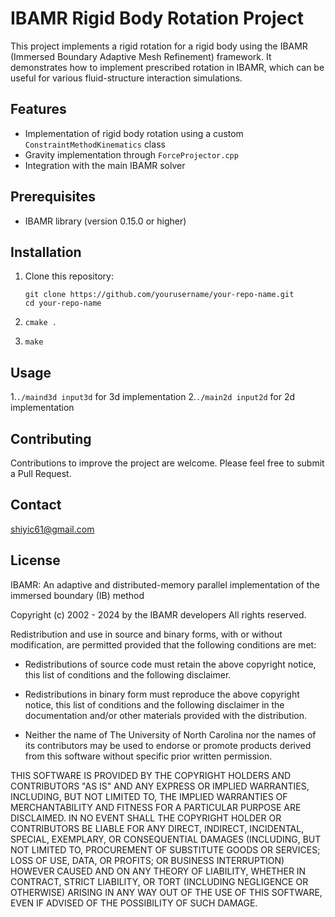# IBAMR Rigid Body Rotation Project

This project implements a rigid rotation for a rigid body using the IBAMR (Immersed Boundary Adaptive Mesh Refinement) framework. It demonstrates how to implement prescribed rotation in IBAMR, which can be useful for various fluid-structure interaction simulations.

## Features

- Implementation of rigid body rotation using a custom `ConstraintMethodKinematics` class
- Gravity implementation through `ForceProjector.cpp`
- Integration with the main IBAMR solver

## Prerequisites

- IBAMR library (version 0.15.0 or higher)

## Installation

1. Clone this repository:
   ```
   git clone https://github.com/yourusername/your-repo-name.git
   cd your-repo-name
   ```

2. `cmake .`
3. `make`

## Usage

1.`./maind3d input3d` for 3d implementation
2.`./main2d input2d` for 2d implementation

## Contributing

Contributions to improve the project are welcome. Please feel free to submit a Pull Request.

## Contact

shiyic61@gmail.com

## License
IBAMR: An adaptive and distributed-memory parallel implementation of
       the immersed boundary (IB) method

Copyright (c) 2002 - 2024 by the IBAMR developers
All rights reserved.

Redistribution and use in source and binary forms, with or without
modification, are permitted provided that the following conditions are
met:

   * Redistributions of source code must retain the above copyright
     notice, this list of conditions and the following disclaimer.

   * Redistributions in binary form must reproduce the above copyright
     notice, this list of conditions and the following disclaimer in
     the documentation and/or other materials provided with the
     distribution.

   * Neither the name of The University of North Carolina nor the
     names of its contributors may be used to endorse or promote
     products derived from this software without specific prior
     written permission.

THIS SOFTWARE IS PROVIDED BY THE COPYRIGHT HOLDERS AND CONTRIBUTORS
"AS IS" AND ANY EXPRESS OR IMPLIED WARRANTIES, INCLUDING, BUT NOT
LIMITED TO, THE IMPLIED WARRANTIES OF MERCHANTABILITY AND FITNESS FOR
A PARTICULAR PURPOSE ARE DISCLAIMED. IN NO EVENT SHALL THE COPYRIGHT
HOLDER OR CONTRIBUTORS BE LIABLE FOR ANY DIRECT, INDIRECT, INCIDENTAL,
SPECIAL, EXEMPLARY, OR CONSEQUENTIAL DAMAGES (INCLUDING, BUT NOT
LIMITED TO, PROCUREMENT OF SUBSTITUTE GOODS OR SERVICES; LOSS OF USE,
DATA, OR PROFITS; OR BUSINESS INTERRUPTION) HOWEVER CAUSED AND ON ANY
THEORY OF LIABILITY, WHETHER IN CONTRACT, STRICT LIABILITY, OR TORT
(INCLUDING NEGLIGENCE OR OTHERWISE) ARISING IN ANY WAY OUT OF THE USE
OF THIS SOFTWARE, EVEN IF ADVISED OF THE POSSIBILITY OF SUCH DAMAGE.
